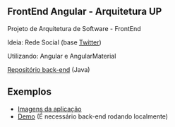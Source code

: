 ## FrontEnd Angular - Arquitetura UP
Projeto de Arquitetura de Software - FrontEnd

Ideia: Rede Social (base [Twitter](https://www.twitter.com))

Utilizando: Angular e AngularMaterial

[Repositório back-end](https://github.com/luacks/up-arquitetura) (Java)

## Exemplos

 - [Imagens da aplicação](https://github.com/luacks/frontArquiteturaUp/tree/master/screenshots)
 - [Demo](https://jandrey.me/) (É necessário back-end rodando localmente)


